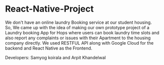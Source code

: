 # React-Native-Project

We don't have an online laundry Booking service at our student housing. So, We came up with the idea of making our own prototype project of a Laundry booking App for Hops where users can book laundry time slots and also report any complaints or issues with their Apartment to the housing company directly. We used RESTFUL API along with Google Cloud for the backend and React Native as the Frontend.

Developers: Samyog koirala and Arpit Khandelwal
